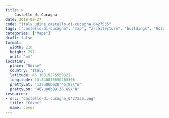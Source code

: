 ```yaml
---
title: > 
    Castello di Cucagna
date: 2018-09-27
code: "italy_udine_castello-di-cucagna_6427535"
tags: ["castello-di-cucagna", "map", "architecture", "buildings", "Udine", "Italy"]
categories: ["Maps"]
draft: false
format:
  width: 210
  height: 297
  unit: 'mm'
location:
  place: "Udine"
  country: "Italy"
  latitude: 46.16019275559322
  longitude: 13.346076690263306
  prettyLat: "13\u00b020'45.87\"E"
  prettyLon: "46\u00b09'36.69\"N"
resources:
- src: "castello-di-cucagna_6427535.png"
  title: "Cover"
  name: cover
---
```

